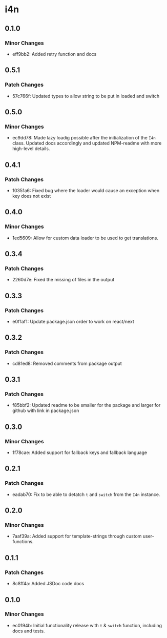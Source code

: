 # i4n

## 0.1.0

### Minor Changes

- eff9bb2: Added retry function and docs

## 0.5.1

### Patch Changes

- 57c766f: Updated types to allow string to be put in loaded and switch

## 0.5.0

### Minor Changes

- ec9dd78: Made lazy loadig possible after the initialization of the `I4n` class. Updated docs accordingly and updated NPM-readme with more high-level details.

## 0.4.1

### Patch Changes

- 10351a6: Fixed bug where the loader would cause an exception when key does not exist

## 0.4.0

### Minor Changes

- 1ed5609: Allow for custom data loader to be used to get translations.

## 0.3.4

### Patch Changes

- 2260d7e: Fixed the missing of files in the output

## 0.3.3

### Patch Changes

- e0f1af1: Update package.json order to work on react/next

## 0.3.2

### Patch Changes

- cd81ed8: Removed comments from package output

## 0.3.1

### Patch Changes

- f85bbf2: Updated readme to be smaller for the package and larger for github with link in package.json

## 0.3.0

### Minor Changes

- 1f78cae: Added support for fallback keys and fallback language

## 0.2.1

### Patch Changes

- eadab70: Fix to be able to detatch `t` and `switch` from the `I4n` instance.

## 0.2.0

### Minor Changes

- 7aaf39a: Added support for template-strings through custom user-functions.

## 0.1.1

### Patch Changes

- 8c8ff4a: Added JSDoc code docs

## 0.1.0

### Minor Changes

- ec0194b: Initial functionality release with `t` & `switch` function, including docs and tests.
